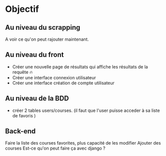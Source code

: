 # Objectif 

## Au niveau du scrapping
A voir ce qu'on peut rajouter maintenant.

## Au niveau du front

- Créer une nouvelle page de résultats qui affiche les résultats de la requête 🔥
- Créer une interface connexion utilisateur
- Créer une interface création de compte utilisateur


## Au niveau de la BDD

- créer 2 tables users/courses. (il faut que l'user puisse acceder à sa liste de favoris )

## Back-end

Faire la liste des courses favorites, plus capacité de les modifier
Ajouter des courses
Est-ce qu'on peut faire ça avec django ?